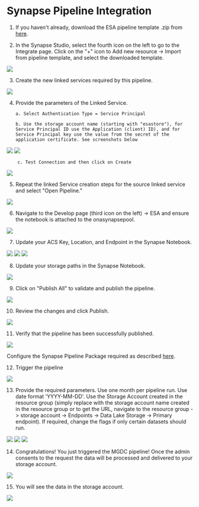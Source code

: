 # Synapse Pipeline Integration

1.  If you haven't already, download the ESA pipeline template .zip from [here](https://github.com/v-travhanes/dataconnect-solutions/tree/main/solutions/esa/SynapsePipelineTemplate).

2.  In the Synapse Studio, select the fourth icon on the left to go to the Integrate page. Click on the "+" icon to Add new resource -> Import from pipeline template, and select the downloaded template.

![](Images/3.1.png)

3.  Create the new linked services required by this pipeline.

![](Images/IntegratePipeline1.png)

4.  Provide the parameters of the Linked Service.

        a. Select Authentication Type = Service Principal 

        b. Use the storage account name (starting with "esastore"), for Service Principal ID use the Application (client) ID), and for Service Principal key use the value from the secret of the application certificate. See screenshots below

![](Images/1.4.a.png)
![](Images/1.11.a.png)
        
        c. Test Connection and then click on Create

![](Images/IntegratePipeline2.png)

5.  Repeat the linked Service creation steps for the source linked service and select "Open Pipeline."

![](Images/IntegratePipeline3.png)

6.  Navigate to the Develop page (third icon on the left) -> ESA and ensure the notebook is attached to the onasynapsepool.

![](Images/3.5.a.png)

7.  Update your ACS Key, Location, and Endpoint in the Synapse Notebook.

![](Images/UpdateACSKeys.png)
![](Images/GoToLanguageResource.png)
![](Images/LanguageResourceKeysAndEndpoint.png)

8.  Update your storage paths in the Synapse Notebook.

![](Images/UpdatesPaths.png)

9.  Click on "Publish All" to validate and publish the pipeline.

![](Images/PublishAll.png)

10. Review the changes and click Publish.

![](Images/PublishAll2.png)

11. Verify that the pipeline has been successfully published.

![](Images/3.8.png)

Configure the Synapse Pipeline Package required as described [here](https://github.com/microsoftgraph/dataconnect-solutions/tree/main/solutions/ona/PreRequisites#Synapse-Pipeline-Packages).

12. Trigger the pipeline

![](Images/TriggerNow.png)

13. Provide the required parameters. Use one month per pipeline run. Use date format 'YYYY-MM-DD'.
Use the Storage Account created in the resource group (simply replace with the storage account name created in the resource group or to get the URL, navigate to the resource group -> storage account -> Endpoints -> Data Lake Storage -> Primary endpoint).
If required, change the flags if only certain datasets should run.

![](Images/ChangeYourStorageNameTrigger1.png)
![](Images/YourStorageName.png)
![](Images/StorageAccountEndpoint.png)

14. Congratulations! You just triggered the MGDC pipeline! Once the admin consents to the request the data will be processed and delivered to your storage account.

![](Images/PipelineRun.png)

15. You will see the data in the storage account.

![](Images/output.png)
